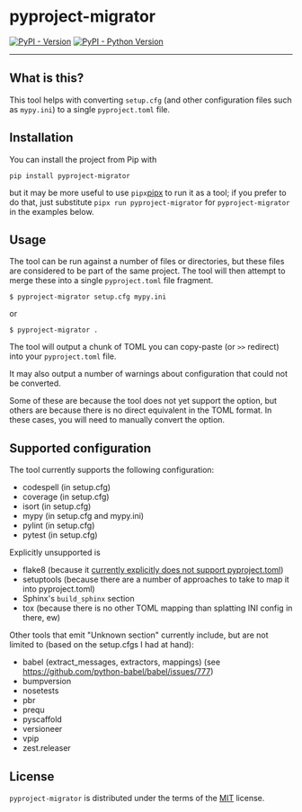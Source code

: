 # pyproject-migrator

[![PyPI - Version](https://img.shields.io/pypi/v/pyproject-migrator.svg)](https://pypi.org/project/pyproject-migrator)
[![PyPI - Python Version](https://img.shields.io/pypi/pyversions/pyproject-migrator.svg)](https://pypi.org/project/pyproject-migrator)

-----

## What is this?

This tool helps with converting `setup.cfg` (and other configuration files such as `mypy.ini`)
to a single `pyproject.toml` file.


## Installation

You can install the project from Pip with

```console
pip install pyproject-migrator
```

but it may be more useful to use `pipx`[pipx] to run it as a tool; if you prefer to do that, just substitute
`pipx run pyproject-migrator` for `pyproject-migrator` in the examples below.

## Usage

The tool can be run against a number of files or directories, but these files are considered to be part of
the same project. The tool will then attempt to merge these into a single `pyproject.toml` file fragment.

```console
$ pyproject-migrator setup.cfg mypy.ini
```
or
```console
$ pyproject-migrator .
```

The tool will output a chunk of TOML you can copy-paste (or `>>` redirect) into your `pyproject.toml` file.

It may also output a number of warnings about configuration that could not be converted.

Some of these are because the tool does not yet support the option, but others are because there is no
direct equivalent in the TOML format. In these cases, you will need to manually convert the option.

## Supported configuration

The tool currently supports the following configuration:

* codespell (in setup.cfg)
* coverage (in setup.cfg)
* isort (in setup.cfg)
* mypy (in setup.cfg and mypy.ini)
* pylint (in setup.cfg)
* pytest (in setup.cfg)

Explicitly unsupported is

* flake8 (because it [currently explicitly does not support pyproject.toml][flake8-234])
* setuptools (because there are a number of approaches to take to map it into pyproject.toml)
* Sphinx's `build_sphinx` section
* tox (because there is no other TOML mapping than splatting INI config in there, ew)

Other tools that emit "Unknown section" currently include,
but are not limited to (based on the setup.cfgs I had at hand):

* babel (extract_messages, extractors, mappings) (see https://github.com/python-babel/babel/issues/777)
* bumpversion
* nosetests
* pbr
* prequ
* pyscaffold
* versioneer
* vpip
* zest.releaser

## License

`pyproject-migrator` is distributed under the terms of the [MIT](https://spdx.org/licenses/MIT.html) license.

[pipx]: https://pypa.github.io/pipx/
[flake8-234]: https://github.com/PyCQA/flake8/issues/234
